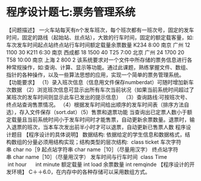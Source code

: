# 程序设计题七:票务管理系统
【问题描述】
一火车站每天有n个发车班次，每个班次都有一班次号，固定的发车时间，固定的路线（起始站、丝点站），大致的行车时间，固定的额定载客量，如:
车次发车时间起点站终点站行车时间额定载量余票数量
K234 8:00 南京 广州 12 1100 30
K211 6:30 南京 西成都 18 1500 40
T25 7:00 北京 广州 24 1700 20
T58 10:00 南京 上海 2 800 2
该系统要求对一个文件中所存储的票务信息进行各种常规操作，如:查询、计算、显示等功能。通过此课题，熟练掌握文件、数组、指针的各种操作，以及一些算法思想的应用，实现一个简单的票务管理系统。
【功能要求】
（1）录入班次信息（信息用文件保存numberdat）可随时增加新车次数据
（2）浏览班次信息可显示出所有车次当前状况（如果当前系统时间超过了某班次的发车时间则显示此车已发出的提示信息）
（3）查询路线:可按班次号、终点站查询售票情况。
（4）根据发车时间给出顺序的发车时间表（排序方法自选），存入文件保存（sort.dat）（5）售票和退票功能
当查询出已定票人数小于额定载量且当前系统时间小于发车时间时才能售票，自动更新余票数量。退票时，输入退票的班次，当本车次发出前半小时才可以退票，自动更新已售票人数
程序设计题目
【程序设计的具体说明】
数据结构:
依据给定的学生信息和数据格式，结构数组的分量必须用结构实现；结构类型的层次结构:
 class ticket
车次字符串 char no［9
起点站字符串 char name［10］（尽量用汉字）
终点站字符串 char name［10］（尽量用汉字）
发车时间与行车时间
 class Time
     int hour
     int minute
额定载量 int load
余票数量 int remqinde
【程序设计的开发环境】
C＋＋6.0，在内存中的各种存储可以采用数组方式。
